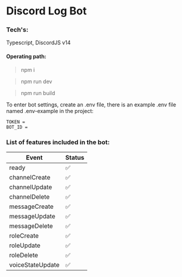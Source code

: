 # Discord Log Bot

### Tech's:
Typescript, DiscordJS v14

#### Operating path: 
> npm i

> npm run dev

> npm run build

To enter bot settings, create an .env file, there is an example .env file named .env-example in the project:
```env
TOKEN = 
BOT_ID = 
```
### List of features included in the bot:
| Event | Status |
| ------ | ------ | 
| ready | ✅ |
| channelCreate | ✅ |
| channelUpdate | ✅ |
| channelDelete | ✅ |
| messageCreate | ✅ |
| messageUpdate | ✅ |
| messageDelete | ✅ |
| roleCreate | ✅ |
| roleUpdate | ✅ |
| roleDelete | ✅ |
| voiceStateUpdate | ✅ |